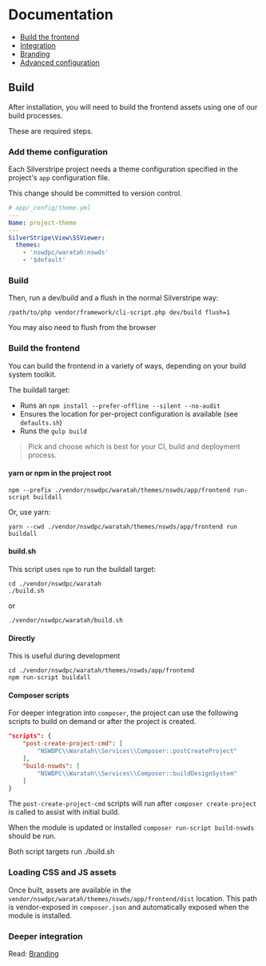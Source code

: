 # Documentation

+ [Build the frontend](./#build-the-frontend)
+ [Integration](./002_integration.md)
+ [Branding](./100_branding.md)
+ [Advanced configuration](./101_advanced_configuration)

## Build

After installation, you will need to build the frontend assets using one of our build processes.

These are required steps.

### Add theme configuration

Each Silverstripe project needs a theme configuration specified in the project's `app` configuration file.

This change should be committed to version control.


```yaml
# app/_config/theme.yml
---
Name: project-theme
---
SilverStripe\View\SSViewer:
  themes:
    - 'nswdpc/waratah:nswds'
    - '$default'
```

### Build

Then, run a dev/build and a flush in the normal Silverstripe way:

```shell
/path/to/php vendor/framework/cli-script.php dev/build flush=1
```

You may also need to flush from the browser

### Build the frontend

You can build the frontend in a variety of ways, depending on your build system toolkit.

The buildall target:
+ Runs an `npm install --prefer-offline --silent --no-audit`
+ Ensures the location for per-project configuration is available (see `defaults.sh`)
+ Runs the `gulp build`

> Pick and choose which is best for your CI, build and deployment process.

#### yarn or npm in the project root

```shell
npm --prefix ./vendor/nswdpc/waratah/themes/nswds/app/frontend run-script buildall
```

Or, use yarn:

```shell
yarn --cwd ./vendor/nswdpc/waratah/themes/nswds/app/frontend run buildall
```

#### build.sh

This script uses `npm` to run the buildall target:

```shell
cd ./vendor/nswdpc/waratah
./build.sh
```
or
```shell
./vendor/nswdpc/waratah/build.sh
```

#### Directly

This is useful during development

```shell
cd ./vendor/nswdpc/waratah/themes/nswds/app/frontend
npm run-script buildall
```

#### Composer scripts

For deeper integration into `composer`, the project can use the following scripts to build on demand or after the project is created.

```json
"scripts": {
    "post-create-project-cmd": [
        "NSWDPC\\Waratah\\Services\\Composer::postCreateProject"
    ],
    "build-nswds": [
        "NSWDPC\\Waratah\\Services\\Composer::buildDesignSystem"
    ]
}
```

The `post-create-project-cmd` scripts will run after `composer create-project` is called to assist with initial build.

When the module is updated or installed `composer run-script build-nswds` should be run.

Both script targets run ./build.sh


### Loading CSS and JS assets

Once built, assets are available in the `vendor/nswdpc/waratah/themes/nswds/app/frontend/dist` location. This path is vendor-exposed in `composer.json` and automatically exposed when the module is installed.

### Deeper integration

Read: [Branding](./100_branding.md)
